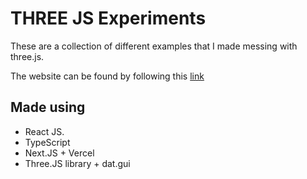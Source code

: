 # THREE JS Experiments
These are a collection of different examples that I made messing with three.js.

The website can be found by following this [link](https://webapp-demos.vercel.app)

## Made using
- React JS.
- TypeScript
- Next.JS + Vercel
- Three.JS library + dat.gui

